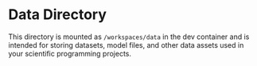 # Data Directory

This directory is mounted as `/workspaces/data` in the dev container and is intended for storing datasets, model files, and other data assets used in your scientific programming projects.